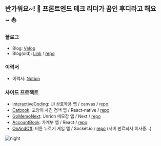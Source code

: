 ## 반가워요~! 👋 프론트엔드 테크 리더가 꿈인 후디라고 해요~ ⛵️

### 블로그
- Blog: [Velog](https://velog.io/@goyoung2)
- Blog(old): [Link](https://imki123.github.io) /  [repo](https://github.com/imki123/imki123.github.io)

### 이력서
- 이력서: [Notion](https://goyoung2.notion.site/Hoodie-da631f0a1bec426ab4c36c0aa41e4b15)   

### 사이드 프로젝트
- [InteractiveCoding](https://imki123.github.io/interactive_coding): UI 상호작용 앱 / canvas / [repo](https://github.com/imki123/interactive_coding)
- [Catbook](https://imki123.github.io/catbook): 고양이 사진 검색 앱 / React-native / [repo](https://github.com/imki123/catbook)
- [GoMemoNext](https://imki123.github.io/go-memo-next): Unrich 메모장 앱 / Next /  [repo](https://github.com/imki123/go-memo-next)
- [AccountBook](https://imki123.github.io/account-book): 가계부 앱 / React /   [repo](https://github.com/imki123/account-book)
- [OnAndOff](https://imki123.github.io/onandoff): 버튼 누르기 게임 앱 / Socket.io /   [repo](https://github.com/imki123/onandoff) (서버 만료되서 이사중...)



![night](https://imki123.github.io/interactive_coding/images/night.jpg)
<!--
- Resume(old) : [[Link]](https://imki123.github.io/resume.pdf)
**imki123/imki123** is a ✨ _special_ ✨ repository because its `README.md` (this file) appears on your GitHub profile.

Here are some ideas to get you started:
- Looking for a nice company 🔭🤔
- 🔭 I’m currently working on ...
- 🌱 I’m currently learning ...
- 👯 I’m looking to collaborate on ...
- 🤔 I’m looking for help with ...
- 💬 Ask me about ...
- 📫 How to reach me: ...
- 😄 Pronouns: ...
- ⚡ Fun fact: ...
-->
